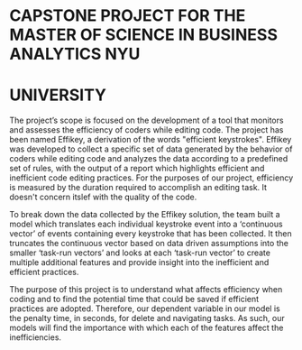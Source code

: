 # CAPSTONE PROJECT FOR THE MASTER OF SCIENCE IN BUSINESS ANALYTICS NYU
# UNIVERSITY

The project’s scope is focused on the development of a tool that monitors and
 assesses the efficiency of coders while editing code. The project has been 
named Effikey, a derivation of the words "efficient keystrokes". Effikey was
 developed to collect a specific set of data generated by the behavior of 
coders while editing code and analyzes the data according to a predefined set
 of rules, with the output of a report which highlights efficient and
 inefficient code editing practices. For the purposes of our project,
 efficiency is measured by the duration required to accomplish an editing task.
 It doesn't concern itslef with the quality of the code.

To break down the data collected by the Effikey solution, the team built a
 model which translates each individual keystroke event into a 
‘continuous vector’ of events containing every keystroke that has been
 collected. It then truncates the continuous vector based on data driven
 assumptions into the smaller ‘task-run vectors’ and looks at each 
‘task-run vector’ to create multiple additional features and provide insight
 into the inefficient and efficient practices.

The purpose of this project is to understand what affects efficiency when
 coding and to find the potential time that could be saved if efficient 
practices are adopted. Therefore, our dependent variable in our model is the
 penalty time, in seconds, for delete and navigating tasks. As such, our models
 will find the importance with which each of the features affect the
 inefficiencies.
